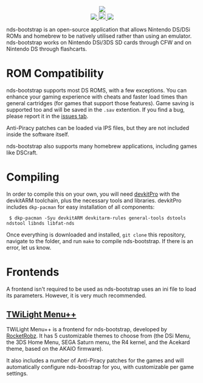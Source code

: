 <p align="center">
 <img src="https://i.imgur.com/BFIu7xX.png"><br>
  <a href="https://gbatemp.net/threads/nds-bootstrap-loader-run-commercial-nds-backups-from-an-sd-card.454323/">
   <img src="https://img.shields.io/badge/GBATemp-Thread-blue.svg">
  </a>
  <a href="https://dev.azure.com/DS-Homebrew/Builds/_build?definitionId=12">
   <img src="https://dev.azure.com/DS-Homebrew/Builds/_apis/build/status/ahezard.nds-bootstrap?branchName=master" height="20">
  </a>
  <a href="https://discord.gg/yqSut8c">
   <img src="https://img.shields.io/badge/Discord%20Server-%23nds--bootstrap-green.svg">
  </a>
</p>

nds-bootstrap is an open-source application that allows Nintendo DS/DSi ROMs and homebrew to be natively utilised rather than using an emulator. nds-bootstrap works on Nintendo DSi/3DS SD cards through CFW and on Nintendo DS through flashcarts.

# ROM Compatibility

nds-bootstrap supports most DS ROMS, with a few exceptions. You can enhance your gaming experience with cheats and faster load times than general cartridges (for games that support those features). Game saving is supported too and will be saved in the `.sav` extention. If you find a bug, please report it in the [issues tab](https://github.com/ahezard/nds-bootstrap/issues).

Anti-Piracy patches can be loaded via IPS files, but they are not included inside the software itself.

nds-bootstrap also supports many homebrew applications, including games like DSCraft.

# Compiling

In order to compile this on your own, you will need [devkitPro](https://devkitpro.org/) with the devkitARM toolchain, plus the necessary tools and libraries. devkitPro includes `dkp-pacman` for easy installation of all components:

```
 $ dkp-pacman -Syu devkitARM devkitarm-rules general-tools dstools ndstool libnds libfat-nds
```

Once everything is downloaded and installed, `git clone` this repository, navigate to the folder, and run `make` to compile nds-bootstrap. If there is an error, let us know.

# Frontends
A frontend isn't required to be used as nds-bootstrap uses an ini file to load its parameters. However, it is very much recommended.

## [TWiLight Menu++](https://github.com/DS-Homebrew/TWiLightMenu)

TWiLight Menu++ is a frontend for nds-bootstrap, developed by [RocketRobz](https://github.com/RocketRobz). It has 5 customizable themes to choose from (the DSi Menu, the 3DS Home Menu, SEGA Saturn menu, the R4 kernel, and the Acekard theme, based on the AKAIO firmware).

It also includes a number of Anti-Piracy patches for the games and will automatically configure nds-boostrap for you, with customizable per game settings.
